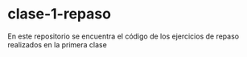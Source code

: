 # clase-1-repaso
En este repositorio se encuentra el código de los ejercicios de repaso realizados en la primera clase
